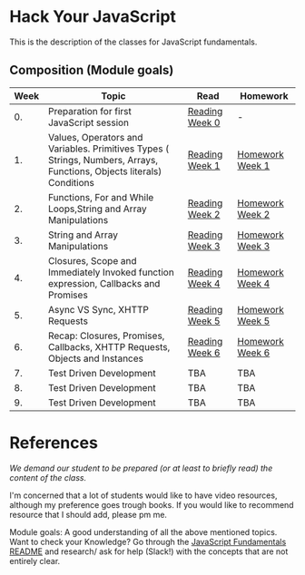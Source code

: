 

# Hack Your JavaScript
This is the description of the classes for JavaScript fundamentals.

## Composition (Module goals)

|Week|Topic|Read|Homework|
|----|-----|----|--------|
|0.|Preparation for first JavaScript session|[Reading Week 0](https://github.com/HackYourFuture/JavaScript/tree/master/Week0)|-|
|1.|Values, Operators and Variables. Primitives Types ( Strings, Numbers, Arrays, Functions, Objects literals) Conditions|[Reading Week 1](https://github.com/HackYourFuture/JavaScript/tree/master/Week1)| [Homework Week 1](https://github.com/HackYourFuture/JavaScript/tree/master/Week1/MAKEME.md)|
|2.|Functions, For and While Loops,String and Array Manipulations |[Reading Week 2](https://github.com/HackYourFuture/JavaScript/tree/master/Week2)|[Homework Week 2](https://github.com/HackYourFuture/JavaScript/tree/master/Week2/MAKEME.md)|
|3.|String and Array Manipulations|[Reading Week 3](https://github.com/HackYourFuture/JavaScript/tree/master/Week3)|[Homework Week 3](https://github.com/HackYourFuture/JavaScript/tree/master/Week3/MAKEME.md)|
|4.|Closures, Scope and Immediately Invoked function expression, Callbacks and Promises|[Reading Week 4](https://github.com/HackYourFuture/JavaScript/tree/master/Week4/README.md)|[Homework Week 4](https://github.com/HackYourFuture/JavaScript/tree/master/Week4/MAKEME.md)|
|5.|Async VS Sync, XHTTP Requests|[Reading Week 5](https://github.com/HackYourFuture/JavaScript/tree/master/Week5/README.md)|[Homework Week 5](https://github.com/HackYourFuture/JavaScript/tree/master/Week5/MAKEME.md)|
|6.|Recap: Closures, Promises,  Callbacks, XHTTP Requests, Objects and Instances|[Reading Week 6](https://github.com/HackYourFuture/JavaScript/tree/master/Week6/README.md)|[Homework Week 6](https://github.com/HackYourFuture/JavaScript/tree/master/Week6/MAKEME.md)|
|7.|Test Driven Development|TBA|TBA|
|8.|Test Driven Development|TBA|TBA|
|9.|Test Driven Development|TBA|TBA|


# References
_We demand our student to be prepared (or at least to briefly read) the content of the class._

I'm concerned that a lot of students would like to have video resources, although my preference goes trough books.
If you would like to recommend resource that I should add, please pm me.

Module goals:
A good understanding of all the above mentioned topics. Want to check your Knowledge? Go through the [JavaScript Fundamentals README](https://github.com/HackYourFuture/JavaScript/tree/master/fundamentalsand) and research/ ask for help (Slack!) with the concepts that are not entirely clear.

